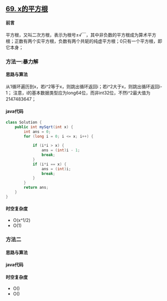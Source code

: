 ## [69\. x的平方根](https://leetcode.cn/problems/sqrtx/)
#### 前言
平方根，又叫二次方根，表示为根号±√￣，其中非负数的平方根成为算术平方根；正数有两个实平方根，负数有两个共轭的纯虚平方根；0只有一个平方根，即它本身；
### 方法一:暴力解
#### 思路与算法
从1循环遍历到x，若i^2等于x，则跳出循环返回i；若i^2大于x，则跳出循环返回i-1；
注意，i的基本数据类型应为long64位，而非int32位，不然i^2最大值为2147483647；
#### java代码
``` java
class Solution {
    public int mySqrt(int x) {
        int ans = 0;
        for (long i = 0; i <= x; i++) {
            
            if (i*i > x) {
                ans = (int)i - 1;
                break;
            } 
            if (i*i == x) {
                ans = (int)i;
                break;
            }
        }
        return ans;
    }
}
```
#### 时空复杂度
- O(x^1/2)
- O(1)

### 方法二
#### 思路与算法
#### java代码
#### 时空复杂度
- O()
- O()
